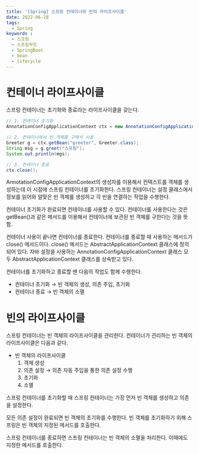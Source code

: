 ```yaml
---
title: '[Spring] 스프링 컨테이너와 빈의 라이프사이클'
date: 2022-06-28
tags:
  - Spring
keywords :
  - 스프링
  - 스프링부트
  - SpringBoot
  - bean
  - lifecycle
---
```


# 컨테이너 라이프사이클
스프링 컨테이너는 초기화와 종료라는 라이프사이클을 갖는다.

```java
// 1. 컨테이너 초기화
AnnotationConfigApplicationContext ctx = new AnnotationConfigApplicationConfigApplicationContext(AppContext.class)

// 2. 컨테이너에서 빈 객체를 구해서 사용
Greeter g = ctx.getBean("greeter", Greeter.class);
String msg = g.greet("스프링");
System.out.println(mgs);

// 3. 컨테이너 종료
ctx.close();
```

AnnotationConfigApplicationContext의 생성자를 이용해서 컨텍스트를 객체를 생성하는데 이 시점에 스프링 컨테이너를 초기화한다. 스프링 컨테이너는 설정 클래스에서 정보를 읽어와 알맞은 빈 객체를 생성하고 각 빈을 연결하는 작업을 수행한다.

컨테이너 초기화가 완료되면 컨테이너를 사용할 수 있다. 컨테이너를 사용한다는 것은 getBean()과 같은 메서드를 이용해서 컨테이너에 보관된 빈 객체를 구한다는 것을 뜻함.

컨테이너 사용이 끝나면 컨테이너를 종료한다. 컨테이너를 종료할 때 사용하는 메서드가 close() 메서드이다. close() 메서드는 AbstractApplicationContext 클래스에 정의되어 있다. 자바 설정을 사용하는 AnnotationConfigApplicationContext 클래스 모두 AbstractApplicationContext 클래스를 상속받고 있다.

컨테이너를 초기화하고 종료할 땐 다음의 작업도 함께 수행한다.

- 컨테이너 초기화 → 빈 객체의 생성, 의존 주입, 초기화
- 컨테이너 종료 → 빈 객체의 소멸

# 빈의 라이프사이클
스프링 컨테이너는 빈 객체의 라이프사이클을 관리한다. 컨테이너가 괸리하는 빈 객체의 라이프사이클은 다음과 같다.

- 빈 객체의 라이프사이클
    1. 객체 생성
    2. 의존 설정 → 의존 자동 주입을 통한 의존 설정 수행 
    3. 초기화
    4. 소멸

스프링 컨테이너를 초기화할 때 스프링 컨테이너는 가장 먼저 빈 객체를 생성하고 의존을 설정한다. 

모든 의존 설정이 완료되면 빈 객체의 초기화를 수행한다. 빈 객체를 초기화하기 위해 스프링은 빈 객체의 지정된 메서드를 호출한다. 

스프링 컨테이너를 종료하면 스프링 컨테이너는 빈 객체의 소멸을 처리한다. 이때에도 지정한 메서드를 호출한다.